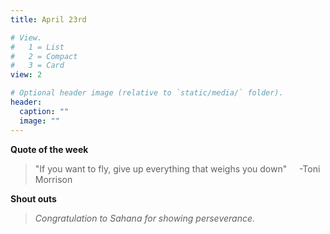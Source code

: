 ```yaml
---
title: April 23rd

# View.
#   1 = List
#   2 = Compact
#   3 = Card
view: 2

# Optional header image (relative to `static/media/` folder).
header:
  caption: ""
  image: ""
---
```

__Quote of the week__
> "If you want to fly, give up everything that weighs you down"
> &nbsp;&nbsp;&nbsp;&nbsp;-Toni Morrison

__Shout outs__
>*Congratulation to Sahana for showing perseverance.*